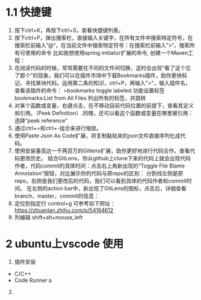 # 1.1 快捷键
1. 按下ctrl+K，再按下ctrl+S，查看快捷键列表。
2. 按下ctrl+P，弹出搜索栏，直接输入关键字，在所有文件中搜索特定符号，在搜索栏前输入”@“，在当前文件中搜索特定符号：在搜索栏前输入”>“，搜索所有可使用的命令 比如我想使用spring initializr扩展的命令, 创建一个Maven工程：
3. 在阅读代码的时候，常常需要在不同的文件间切换，这时会出现“看了这个忘了那个”的现象，我们可以在插件市场中下载Bookmarks插件，助你更快标记、寻找某块代码。运用第二条的知识，ctrl+P，再输入">"，输入插件名，查看该插件的命令：  >bookmarks toggle labeled 功能设置标签 bookmarks:List from All Files 列出所有的标签，并跳转
4. 对某个函数或变量，右键点击，在不移动目前代码位置的前提下，查看其定义和引用。（Peek Definition）.同理，还可以看这个函数或变量在哪里被引用：选择”peek reference“
5. 通过ctrl+=和ctrl+-组合来进行缩放。
6. 使用Paste Json As Code扩展，将复制黏贴来的json文件直接序列化成代码。
7. 使用安装量高达一千两百万的Gitlens扩展，助你更好地进行代码合作，查看代码更改历史。
结合GitLens，你从github上clone下来的代码上就会出现代码作者，代码commit的具体时间：点击右上角新出现的“Toggle File Blame Annotation”按钮，对比展示你的代码与原repo的区别：
分割线左侧是原repo，右侧是我们更改后的代码，我们可以看到具体的代码作者和commit时间。
在左侧的action bar中，新出现了GitLens的图标，点击后，详细查看branch，master，commit的信息：
8. 定位到指定行 control+g
可参考如下网址：https://zhuanlan.zhihu.com/p/54164612
9. 列编辑
shift+alt+mouse_left 

# 2 ubuntu上vscode 使用
1. 插件安装
-   C/C++
-   Code Runner
a
2. 
<!--stackedit_data:
eyJoaXN0b3J5IjpbLTE3MzkxMDA2MTksMjIxNDc5ODY0XX0=
-->